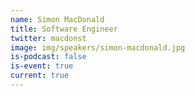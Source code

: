 ```yaml
---
name: Simon MacDonald
title: Software Engineer
twitter: macdonst
image: img/speakers/simon-macdonald.jpg
is-podcast: false
is-event: true
current: true
---
```

